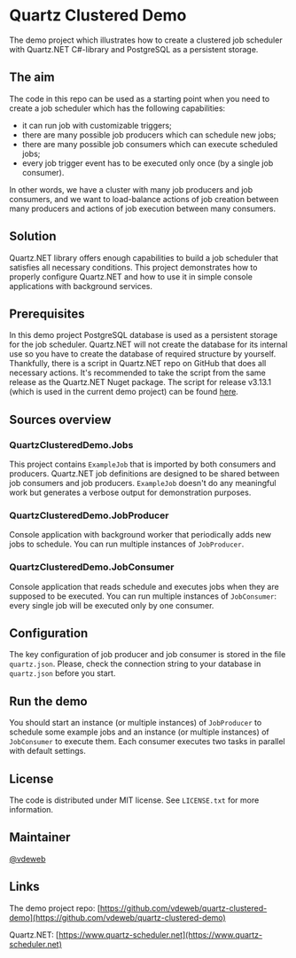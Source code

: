 # Quartz Clustered Demo

The demo project which illustrates how to create a clustered job scheduler with Quartz.NET C#-library and PostgreSQL as a persistent storage.

## The aim

The code in this repo can be used as a starting point when you need to create a job scheduler which has the following capabilities:
- it can run job with customizable triggers;
- there are many possible job producers which can schedule new jobs;
- there are many possible job consumers which can execute scheduled jobs;
- every job trigger event has to be executed only once (by a single job consumer).

In other words, we have a cluster with many job producers and job consumers, and we want to load-balance actions of job creation between many producers and actions of job execution between many consumers.

## Solution

Quartz.NET library offers enough capabilities to build a job scheduler that satisfies all necessary conditions. This project demonstrates how to properly configure Quartz.NET and how to use it in simple console applications with background services.

## Prerequisites

In this demo project PostgreSQL database is used as a persistent storage for the job scheduler. Quartz.NET will not create the database for its internal use so you have to create the database of required structure by yourself. Thankfully, there is a script in Quartz.NET repo on GitHub that does all necessary actions. It's recommended to take the script from the same release as the Quartz.NET Nuget package. The script for release v3.13.1 (which is used in the current demo project) can be found [here](https://github.com/quartznet/quartznet/blob/v3.13.1/database/tables/tables_postgres.sql).

## Sources overview

### QuartzClusteredDemo.Jobs

This project contains `ExampleJob` that is imported by both consumers and producers. Quartz.NET job definitions are designed to be shared between job consumers and job producers. `ExampleJob` doesn't do any meaningful work but generates a verbose output for demonstration purposes.

### QuartzClusteredDemo.JobProducer

Console application with background worker that periodically adds new jobs to schedule. You can run multiple instances of `JobProducer`.

### QuartzClusteredDemo.JobConsumer

Console application that reads schedule and executes jobs when they are supposed to be executed. You can run multiple instances of `JobConsumer`: every single job will be executed only by one consumer.

## Configuration

The key configuration of job producer and job consumer is stored in the file `quartz.json`. Please, check the connection string to your database in `quartz.json` before you start.

## Run the demo

You should start an instance (or multiple instances) of `JobProducer` to schedule some example jobs and an instance (or multiple instances) of `JobConsumer` to execute them. Each consumer executes two tasks in parallel with default settings.

## License

The code is distributed under MIT license. See `LICENSE.txt` for more information.

## Maintainer

[@vdeweb](https://github.com/vdeweb)

## Links

The demo project repo: [https://github.com/vdeweb/quartz-clustered-demo](https://github.com/vdeweb/quartz-clustered-demo)

Quartz.NET: [https://www.quartz-scheduler.net](https://www.quartz-scheduler.net)
